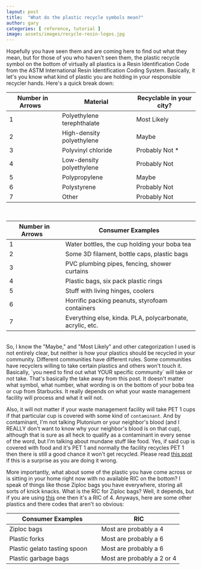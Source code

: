 ```yaml
---
layout: post
title:  "What do the plastic recycle symbols mean?"
author: gary
categories: [ reference, tutorial ]
image: assets/images/recycle-resin-logos.jpg
---
```

Hopefully you have seen them and are coming here to find out what they mean, but for those of you who haven't seen them, the plastic recycle symbol on the bottom of virtually all plastics is a Resin Identification Code from the ASTM International Resin Identification Coding System. Basically, it let's you know what kind of plastic you are holding in your responsible recycler hands. Here's a quick break down:

| Number in Arrows&nbsp;&nbsp;&nbsp;| Material 			      | Recyclable in your city?  |
| --------- |-------------------------------- | ------------------------- |
| 1         | Polyethylene terephthalate&nbsp;&nbsp;&nbsp;&nbsp;| Most Likely		  | 
| 2         | High-density polyethylene       | Maybe                     |
| 3         | Polyvinyl chloride              | Probably Not *            |
| 4         | Low-density polyethylene        | Probably Not              |
| 5         | Polypropylene                   | Maybe                     |
| 6         | Polystyrene                     | Probably Not              |
| 7         | Other                           | Probably Not              |

<br>

| Number in Arrows&nbsp;&nbsp;&nbsp;| Consumer Examples                                           | 
| ----------------------------- | ----------------------------------------------------------- |
| 1                             | Water bottles, the cup holding your boba tea                | 
| 2                             | Some 3D filament, bottle caps, plastic bags                 |
| 3                             | PVC plumbing pipes, fencing, shower curtains                |
| 4                             | Plastic bags, six pack plastic rings                        |
| 5                             | Stuff with living hinges, coolers                           |
| 6                             | Horrific packing peanuts, styrofoam containers              |
| 7                             | Everything else, kinda. PLA, polycarbonate, acrylic, etc.   |

<br>
So, I know the "Maybe," and "Most Likely" and other categorization I used is not entirely clear, but neither is how your plastics should be recycled in your community. Different communities have different rules. Some communities have recyclers willing to take certain plastics and others won't touch it. Basically, `you need to find out what YOUR specific community` will take or not take. That's basically the take away from this post. It doesn't matter what symbol, what number, what wording is on the bottom of your boba tea or cup from Starbucks. It really depends on what your waste management facility will process and what it will not.

Also, it will not matter if your waste management facility will take PET 1 cups if that particular cup is covered with some kind of `contaminant`. And by contaminant, I'm not talking Plutonium or your neighbor's blood (and I REALLY don't want to know why your neighbor's blood is on that cup), although that is sure as all heck to qualify as a contaminant in every sense of the word, but I'm talking about mundane stuff like food. Yes, if said cup is covered with food and it's PET 1 and normally the facility recycles PET 1 then there is still a good chance it won't get recycled. Please read [this post][recycling-wrong] if this is a surprise as you are doing it wrong.

More importantly, what about some of the plastic you have come across or is sitting in your home right now with no available RIC on the bottom? I speak of things like those Ziploc bags you have everywhere, storing all sorts of knick knacks. What is the RIC for Ziploc bags? Well, it depends, but if you are using [this][ziploc-material] one then it's a RIC of 4. Anyways, here are some other plastics and there codes that aren't so obvious:

| Consumer Examples                | RIC                                           | 
| -------------------------------- | --------------------------------------------- |
| Ziploc bags                      | Most are probably a 4                         | 
| Plastic forks                    | Most are probably a 6                         |
| Plastic gelato tasting spoon&nbsp;&nbsp;&nbsp;&nbsp;&nbsp;| Most are probably a 6                         |
| Plastic garbage bags             | Most are probably a 2 or 4                    |


[recycling-wrong]: https://chargerocket.tech/blog/your-recycling-is-all-wrong/
[ziploc-material]: https://www.whatsinsidescjohnson.com/us/en/brands/ziploc/ziploc-brand-freezer-bags
